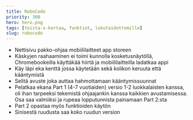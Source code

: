 ```yaml
---
title: RoboCodo
priority: 300
hero: hero.png
tags: [toista-x-kertaa, funktiot, lukutaidottomille]
slug: robocodo
---
```


- Nettisivu pakko-ohjaa mobiililaitteet app storeen
- Käskyjen raahaaminen ei toimi kunnolla kosketusnäytöllä, Chromebookeilla käyttäkää hiirtä ja mobiililaitteilla ladatkaa appi
- Käy läpi eka kenttä jossa käytetään sekä kolikon keruuta että kääntymistä
- Selitä avuste joka auttaa hahmottamaan kääntymissuunnat
- Pelatkaa ekana Part 1 (4-7 vuotiaiden) versio 1-2 luokkalaisten kanssa, oli ihan tarpeeksi tekemistä ohjaajankin kanssa kaikkien avustamisessa. Osa saa valmiiksi ja rupeaa lopputunnista painamaan Part 2:sta
- Part 2 opastaa myös funktioiden käytön
- Sinisestä ruudusta saa koko ruudun version

